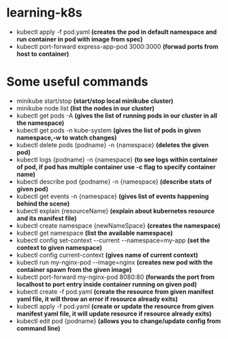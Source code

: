 # learning-k8s

- kubectl apply -f pod.yaml **(creates the pod in default namespace and run container in pod with image from spec)**
- kubectl port-forward express-app-pod 3000:3000 **(forwad ports from host to container)**

# Some useful commands

- minikube start/stop **(start/stop local minikube cluster)**
- minikube node list **(list the nodes in our cluster)**
- kubectl get pods -A **(gives the list of running pods in our cluster in all the namespace)**
- kubectl get pods -n kube-system **(gives the list of pods in given namespace,-w to watch changes)**
- kubectl delete pods {podname} -n {namespace} **(deletes the given pod)**
- kubectl logs {podname} -n {namespace} **(to see logs within container of pod, if pod has multiple container use -c flag to specify container name)**
- kubectl describe pod {podname} -n {namespace} **(describe stats of given pod)**
- kubectl get events -n {namespace} **(gives list of events happening behind the scene)**
- kubectl explain {resourceName} **(explain about kubernetes resource and its manifest file)**
- kubectl create namespace {newNameSpace} **(creates the namespace)**
- kubectl get namespace **(list the available namespace)**
- kubectl config set-context --current --namespace=my-app **(set the context to given namespace)**
- kubectl config current-context **(gives name of current context)**
- kubectl run my-nginx-pod --image=nginx **(creates new pod with the container spawn from the given image)**
- kubectl port-forward my-nginx-pod 8080:80 **(forwards the port from localhost to port entry inside container running on given pod)**
- kubectl create -f pod.yaml **(create the resource from given manifest yaml file, it will throw an error if resource already exits)**
- kubectl apply -f pod.yaml **(create or update the resource from given manifest yaml file, it will update resource if resource already exits)**
- kubectl edit pod {podname} **(allows you to change/update config from command line)**
